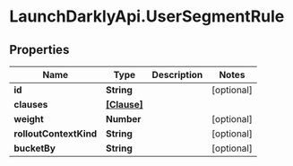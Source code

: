 # LaunchDarklyApi.UserSegmentRule

## Properties

Name | Type | Description | Notes
------------ | ------------- | ------------- | -------------
**id** | **String** |  | [optional] 
**clauses** | [**[Clause]**](Clause.md) |  | 
**weight** | **Number** |  | [optional] 
**rolloutContextKind** | **String** |  | [optional] 
**bucketBy** | **String** |  | [optional] 


